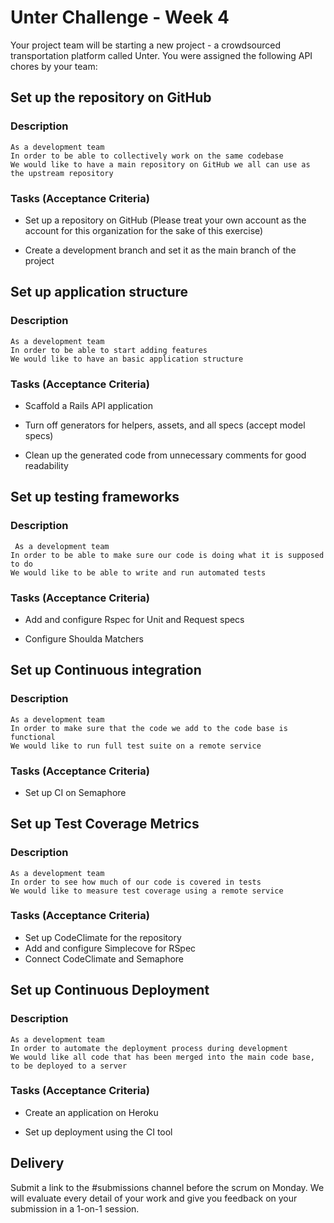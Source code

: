 # Unter Challenge - Week 4

Your project team will be starting a new project - a crowdsourced transportation platform called Unter. You were assigned the following API chores by your team:

## Set up the repository on GitHub

### Description

```
As a development team
In order to be able to collectively work on the same codebase
We would like to have a main repository on GitHub we all can use as the upstream repository
```

### Tasks (Acceptance Criteria)

- Set up a repository on GitHub (Please treat your own account as the account for this organization for the sake of this exercise)

- Create a development branch and set it as the main branch of the project

## Set up application structure

### Description

```
As a development team
In order to be able to start adding features
We would like to have an basic application structure 
```

### Tasks (Acceptance Criteria)

- Scaffold a Rails API application

- Turn off generators for helpers, assets, and all specs (accept model specs)

- Clean up the generated code from unnecessary comments for good readability

## Set up testing frameworks

### Description

```
 As a development team
In order to be able to make sure our code is doing what it is supposed to do
We would like to be able to write and run automated tests
```

### Tasks (Acceptance Criteria)

- Add and configure Rspec for Unit and Request specs

- Configure Shoulda Matchers

 ## Set up Continuous integration

### Description

```
As a development team
In order to make sure that the code we add to the code base is functional
We would like to run full test suite on a remote service
```

### Tasks (Acceptance Criteria)

- Set up CI on Semaphore

## Set up Test Coverage Metrics

### Description

```
As a development team
In order to see how much of our code is covered in tests
We would like to measure test coverage using a remote service 
```

### Tasks (Acceptance Criteria)

- Set up CodeClimate for the repository
- Add and configure Simplecove for RSpec
- Connect CodeClimate and Semaphore

## Set up Continuous Deployment

### Description

```
As a development team
In order to automate the deployment process during development
We would like all code that has been merged into the main code base, to be deployed to a server
```

### Tasks (Acceptance Criteria)

- Create an application on Heroku

- Set up deployment using the CI tool

## Delivery

Submit a link to the #submissions channel before the scrum on Monday. We will evaluate every detail of your work and give you feedback on your submission in a 1-on-1 session.

